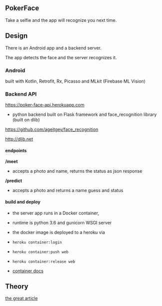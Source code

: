 
## PokerFace
Take a selfie and the app will recognize you next time.    

## Design 
There is an Android app and a backend server.

The app detects the face and the server recognizes it. 

### Android
built with Kotlin, Retrofit, Rx, Picasso and MLkit (Firebase ML Vision)

### Backend API 

https://poker-face-api.herokuapp.com

- python backend built on Flask framework and face_recognition library (built on dlib) 

https://github.com/ageitgey/face_recognition

http://dlib.net

#### endpoints 

<b>/meet</b>

- accepts a photo and name, returns the status as json response

<b>/predict</b>

- accepts a photo and returns a name guess and status

#### build and deploy
 
- the server app runs in a Docker container, 

- runtime is python 3.6 and gunicorn WSGI server

- the docker image is deployed to a heroku via 
* `heroku container:login`
* `heroku container:push web`
* `heroku container:release web`

* [container docs](https://devcenter.heroku.com/articles/container-registry-and-runtime)

## Theory

[the great article](https://medium.com/@ageitgey/machine-learning-is-fun-part-4-modern-face-recognition-with-deep-learning-c3cffc121d78)

